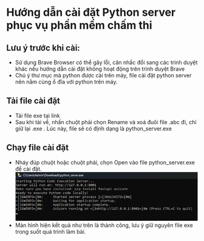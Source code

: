 # Hướng dẫn cài đặt Python server phục vụ phần mềm chấm thi

## Lưu ý trước khi cài: 
- Sử dụng Brave Browser có thể gây lỗi, cân nhắc đổi sang các trình duyệt khác nếu hướng dẫn cài đặt không hoạt động trên trình duyệt Brave 
- Chú ý thư mục mà python được cài trên máy, file cài đặt python server nên nằm cùng ổ đĩa với python trên máy. 

## Tải file cài đặt 
- Tải file exe tại link   
- Sau khi tải về, nhấn chuột phải chọn Rename và xoá đuôi file .abc đi, chỉ giữ lại .exe . Lúc này, file sẽ có định dạng là python_server.exe 

## Chạy file cài đặt  
- Nháy đúp chuột hoặc chuột phải, chọn Open vào file python_server.exe để cài đặt.
![forest](/python_server_window.png)
- Màn hình hiện kết quả như trên là thành công, lưu ý giữ nguyên file exe trong suốt quá trình làm bài. 
